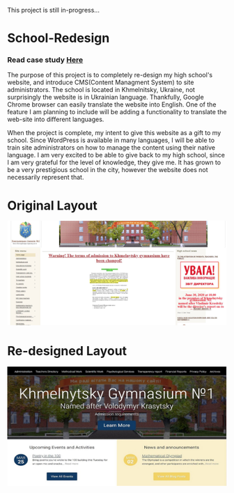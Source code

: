 This project is still in-progress...


# School-Redesign

### Read case study [Here](http://vitaliybulyma.com/casestudy/) 

The purpose of this project is to completely re-design my high school's website, and introduce CMS(Content Managment System) to site administrators. The school is located in Khmelnitsky, Ukraine, not surprisingly the website is in Ukrainian language. Thankfully, Google Chrome browser can easily translate the website into English. One of the feature I am planning to include will be adding a functionality to translate the web-site into different languages. 

When the project is complete, my intent to give this website as a gift to my school. Since WordPress is available in many languages, I will be able to train site administrators on how to manage the content using their native language. I am very excited to be able to give back to my high school, since I am very grateful for the level of knowledge, they give me. It has grown to be a very prestigious school in the city, however the website does not necessarily represent that.


# Original Layout
![Original Layout](./original.jpg)

# Re-designed Layout
![Re-designed Layout](./main.jpg)
